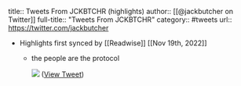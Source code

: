 title:: Tweets From JCKBTCHR (highlights)
author:: [[@jackbutcher on Twitter]]
full-title:: "Tweets From JCKBTCHR"
category:: #tweets
url:: https://twitter.com/jackbutcher

- Highlights first synced by [[Readwise]] [[Nov 19th, 2022]]
	- the people are the protocol 
	  
	  ![](https://pbs.twimg.com/media/FRCQBKSWUAI0zzE.png) ([View Tweet](https://twitter.com/jackbutcher/status/1517872907254386689))